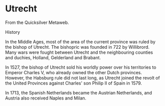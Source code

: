 
# Utrecht

From the Quicksilver Metaweb.

History

In the Middle Ages, most of the area of the current province was ruled by the bishop of Utrecht. The bishopric was founded in 722 by Willibrord. Many wars were fought between Utrecht and the neighbouring counties and duchies, Holland, Gelderland and Brabant. 

In 1527, the bishop of Utrecht sold his worldly power over his territories to Emperor Charles V, who already owned the other Dutch provinces. However, the Habsburg rule did not last long, as Utrecht joined the revolt of the United Provinces against Charles' son Philip II of Spain in 1579. 

In 1713, the Spanish Netherlands became the Austrian Netherlands, and Austria also received Naples and Milan.
